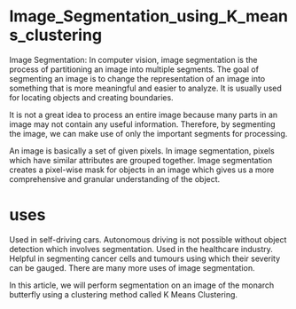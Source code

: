 # Image_Segmentation_using_K_means_clustering

Image Segmentation: In computer vision, image segmentation is the process of partitioning an image into multiple segments. 
The goal of segmenting an image is to change the representation of an image into something that is more meaningful and easier to analyze. 
It is usually used for locating objects and creating boundaries. 

It is not a great idea to process an entire image because many parts in an image may not contain any useful information. 
Therefore, by segmenting the image, we can make use of only the important segments for processing. 

An image is basically a set of given pixels. In image segmentation, pixels which have similar attributes are grouped together. 
Image segmentation creates a pixel-wise mask for objects in an image which gives us a more comprehensive and granular understanding of the object.


# uses

Used in self-driving cars. Autonomous driving is not possible without object detection which involves segmentation.
Used in the healthcare industry. Helpful in segmenting cancer cells and tumours using which their severity can be gauged.
There are many more uses of image segmentation.

In this article, we will perform segmentation on an image of the monarch butterfly using a clustering method called K Means Clustering.
